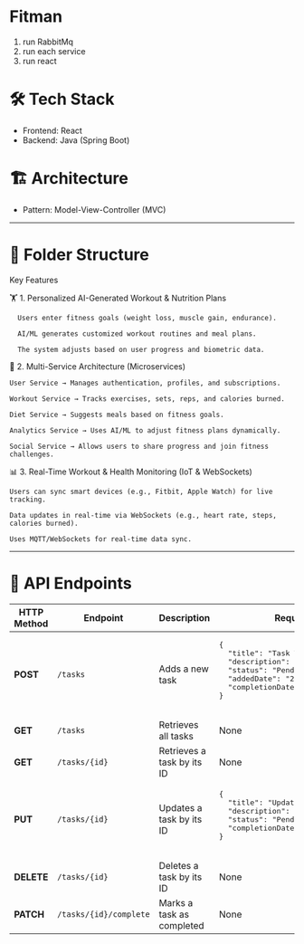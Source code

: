 # Fitman

1. run RabbitMq
2. run each service
3. run react

<h1>🛠️ Tech Stack</h1>
<ul>
<li>Frontend: React</li>
<li>Backend: Java (Spring Boot)</li>
</ul>

<h1>🏗️ Architecture</h1>
<uL>
<li>Pattern: Model-View-Controller (MVC)</li>
</ul>
<hr></hr>
<h1>📂 Folder Structure</h1>
   
Key Features


🏋️ 1. Personalized AI-Generated Workout & Nutrition Plans

      Users enter fitness goals (weight loss, muscle gain, endurance).

      AI/ML generates customized workout routines and meal plans.

      The system adjusts based on user progress and biometric data.

📌 2. Multi-Service Architecture (Microservices)

    User Service → Manages authentication, profiles, and subscriptions.
    
    Workout Service → Tracks exercises, sets, reps, and calories burned.
    
    Diet Service → Suggests meals based on fitness goals.
    
    Analytics Service → Uses AI/ML to adjust fitness plans dynamically.
    
    Social Service → Allows users to share progress and join fitness challenges.

📊 3. Real-Time Workout & Health Monitoring (IoT & WebSockets)


    Users can sync smart devices (e.g., Fitbit, Apple Watch) for live tracking.
    
    Data updates in real-time via WebSockets (e.g., heart rate, steps, calories burned).
    
    Uses MQTT/WebSockets for real-time data sync.



<hr></hr>
<h1>📖 API Endpoints</h1>

<table>
  <thead>
    <tr>
      <th>HTTP Method</th>
      <th>Endpoint</th>
      <th>Description</th>
      <th>Request Body</th>
    </tr>
  </thead>
  <tbody>
    <tr>
      <td><strong>POST</strong></td>
      <td><code>/tasks</code></td>
      <td>Adds a new task</td>
      <td>
        <pre>
{
  "title": "Task Title",
  "description": "Task Description",
  "status": "Pending",
  "addedDate": "2024-12-14",
  "completionDate": "2024-12-20"
}
        </pre>
      </td>
    </tr>
    <tr>
      <td><strong>GET</strong></td>
      <td><code>/tasks</code></td>
      <td>Retrieves all tasks</td>
      <td>None</td>
    </tr>
    <tr>
      <td><strong>GET</strong></td>
      <td><code>/tasks/{id}</code></td>
      <td>Retrieves a task by its ID</td>
      <td>None</td>
    </tr>
    <tr>
      <td><strong>PUT</strong></td>
      <td><code>/tasks/{id}</code></td>
      <td>Updates a task by its ID</td>
      <td>
        <pre>
{
  "title": "Updated Title",
  "description": "Updated Description",
  "status": "Pending",
  "completionDate": "2024-12-22"
}
        </pre>
      </td>
    </tr>
    <tr>
      <td><strong>DELETE</strong></td>
      <td><code>/tasks/{id}</code></td>
      <td>Deletes a task by its ID</td>
      <td>None</td>
    </tr>
    <tr>
      <td><strong>PATCH</strong></td>
      <td><code>/tasks/{id}/complete</code></td>
      <td>Marks a task as completed</td>
      <td>None</td>
    </tr>
  </tbody>
</table>





